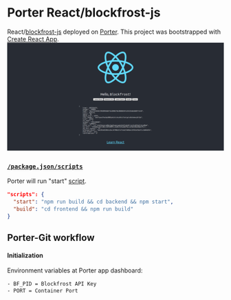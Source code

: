 # Porter React/blockfrost-js
React/[blockfrost-js](https://github.com/blockfrost/blockfrost-js) deployed on [Porter](https://porter.run). 
This project was bootstrapped with [Create React App](https://github.com/facebook/create-react-app). 
<img src="frontend/screenshots/0_HomePage0.png"/>

### [`/package.json/scripts`](package.json#L5)
Porter will run "start" [script](package.json#L5).
```json
"scripts": {
  "start": "npm run build && cd backend && npm start",
  "build": "cd frontend && npm run build"
}
```

## Porter-Git workflow
#### Initialization
Environment variables at Porter app dashboard:
```
- BF_PID = Blockfrost API Key
- PORT = Container Port
```
